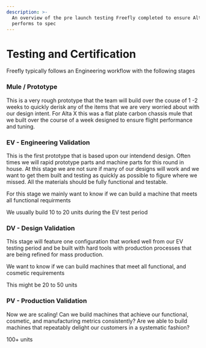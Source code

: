 ```yaml
---
description: >-
  An overview of the pre launch testing Freefly completed to ensure Alta X
  performs to spec
---
```


# Testing and Certification

Freefly typically follows an Engineering workflow with the following stages

### Mule / Prototype

This is a very rough prototype that the team will build over the couse of 1 -2 weeks to quickly derisk any of the items that we are very worried about with our design intent.  For Alta X this was a flat plate carbon chassis mule that we built over the course of a week designed to ensure flight performance and tuning.  

### EV - Engineering Validation

This is the first prototype that is based upon our intendend design.  Often times we will rapid prototype parts and machine parts for this round in house.  At this stage we are not sure if many of our designs will work and we want to get them built and testing as quickly as possible to figure where we missed.  All the materials should be fully functional and testable. 

For this stage we mainly want to know if we can build a machine that meets all functional requirments

We usually build 10 to 20 units during the EV test period

### DV - Design Validation

This stage will feature one configuration that worked well from our EV testing period and be built with hard tools with production processes that are being refined for mass production.  

We want to know if we can build machines that meet all functional, and cosmetic requirements

This might be 20 to 50 units

### PV - Production Validation

Now we are scaling!  Can we build machines that achieve our functional, cosmetic, and manufacturing metrics consistently?  Are we able to build machines that repeatably delight our customers in a systematic fashion?

100+ units

